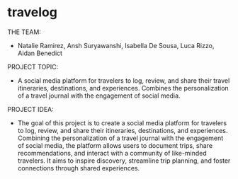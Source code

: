 # travelog

THE TEAM:
- Natalie Ramirez, Ansh Suryawanshi, Isabella De Sousa, Luca Rizzo, Aidan Benedict

PROJECT TOPIC:
- A social media platform for travelers to log, review, and share their travel itineraries, destinations, and experiences. Combines the personalization of a travel journal with the engagement of social media.

PROJECT IDEA:
- The goal of this project is to create a social media platform for travelers to log, review, and share their itineraries, destinations, and experiences. Combining the personalization of a travel journal with the engagement of social media, the platform allows users to document trips, share recommendations, and interact with a community of like-minded travelers. It aims to inspire discovery, streamline trip planning, and foster connections through shared experiences.


  

